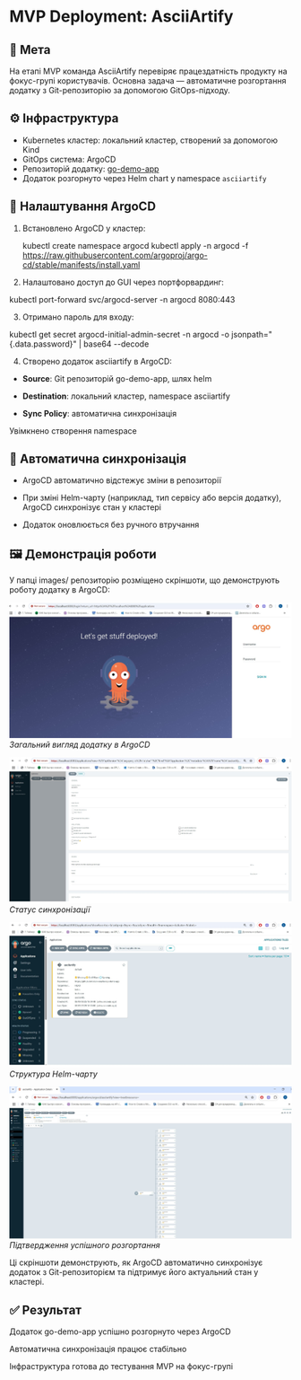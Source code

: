# MVP Deployment: AsciiArtify

## 🎯 Мета

На етапі MVP команда AsciiArtify перевіряє працездатність продукту на фокус-групі користувачів. Основна задача — автоматичне розгортання додатку з Git-репозиторію за допомогою GitOps-підходу.

## ⚙️ Інфраструктура

- Kubernetes кластер: локальний кластер, створений за допомогою Kind
- GitOps система: ArgoCD
- Репозиторій додатку: [go-demo-app](https://github.com/den-vasyliev/go-demo-app)
- Додаток розгорнуто через Helm chart у namespace `asciiartify`

## 🚀 Налаштування ArgoCD

1. Встановлено ArgoCD у кластер:
   
   kubectl create namespace argocd
   kubectl apply -n argocd -f https://raw.githubusercontent.com/argoproj/argo-cd/stable/manifests/install.yaml
   
2. Налаштовано доступ до GUI через портфорвардинг:

kubectl port-forward svc/argocd-server -n argocd 8080:443

3. Отримано пароль для входу:

kubectl get secret argocd-initial-admin-secret -n argocd -o jsonpath="{.data.password}" | base64 --decode

4. Створено додаток asciiartify в ArgoCD:

- **Source**: Git репозиторій go-demo-app, шлях helm

- **Destination**: локальний кластер, namespace asciiartify

- **Sync Policy**: автоматична синхронізація

Увімкнено створення namespace

## 🔄 Автоматична синхронізація
- ArgoCD автоматично відстежує зміни в репозиторії

- При зміні Helm-чарту (наприклад, тип сервісу або версія додатку), ArgoCD синхронізує стан у кластері

- Додаток оновлюється без ручного втручання

## 🖼️ Демонстрація роботи
У папці images/ репозиторію розміщено скріншоти, що демонструють роботу додатку в ArgoCD:

![Загальний вигляд додатку в ArgoCD](../images/05.jpg)
*Загальний вигляд додатку в ArgoCD*

![Статус синхронізації](../images/05_1.jpg)
*Статус синхронізації*

![Структура Helm-чарту](../images/05_2.jpg)
*Структура Helm-чарту*

![Підтвердження успішного розгортання](../images/05_3.jpg)
*Підтвердження успішного розгортання*

Ці скріншоти демонструють, як ArgoCD автоматично синхронізує додаток з Git-репозиторієм та підтримує його актуальний стан у кластері.

## ✅ Результат
Додаток go-demo-app успішно розгорнуто через ArgoCD

Автоматична синхронізація працює стабільно

Інфраструктура готова до тестування MVP на фокус-групі